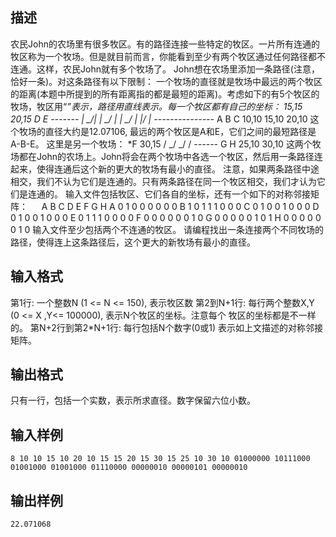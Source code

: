 ## 描述

农民John的农场里有很多牧区。有的路径连接一些特定的牧区。一片所有连通的牧区称为一个牧场。但是就目前而言，你能看到至少有两个牧区通过任何路径都不连通。这样，农民John就有多个牧场了。 John想在农场里添加一条路径(注意，恰好一条)。对这条路径有以下限制： 一个牧场的直径就是牧场中最远的两个牧区的距离(本题中所提到的所有距离指的都是最短的距离)。考虑如下的有5个牧区的牧场，牧区用“*”表示，路径用直线表示。每一个牧区都有自己的坐标： 15,15 20,15 D E *-------* | _/| | _/ | | _/ | |/ | *--------*-------* A B C 10,10 15,10 20,10 这个牧场的直径大约是12.07106, 最远的两个牧区是A和E，它们之间的最短路径是A-B-E。 这里是另一个牧场： *F 30,15 / _/ _/ / *------* G H 25,10 30,10 这两个牧场都在John的农场上。John将会在两个牧场中各选一个牧区，然后用一条路径连起来，使得连通后这个新的更大的牧场有最小的直径。 注意，如果两条路径中途相交，我们不认为它们是连通的。只有两条路径在同一个牧区相交，我们才认为它们是连通的。 输入文件包括牧区、它们各自的坐标，还有一个如下的对称邻接矩阵： 　 A B C D E F G H A 0 1 0 0 0 0 0 0 B 1 0 1 1 1 0 0 0 C 0 1 0 0 1 0 0 0 D 0 1 0 0 1 0 0 0 E 0 1 1 1 0 0 0 0 F 0 0 0 0 0 0 1 0 G 0 0 0 0 0 1 0 1 H 0 0 0 0 0 0 1 0 输入文件至少包括两个不连通的牧区。 请编程找出一条连接两个不同牧场的路径，使得连上这条路径后，这个更大的新牧场有最小的直径。 

## 输入格式

第1行: 一个整数N (1 <= N <= 150), 表示牧区数 第2到N+1行: 每行两个整数X,Y (0 <= X ,Y<= 100000), 表示N个牧区的坐标。注意每个 牧区的坐标都是不一样的。 第N+2行到第2*N+1行: 每行包括N个数字(0或1) 表示如上文描述的对称邻接矩阵。 

## 输出格式

只有一行，包括一个实数，表示所求直径。数字保留六位小数。

## 输入样例

```plaintext
8 10 10 15 10 20 10 15 15 20 15 30 15 25 10 30 10 01000000 10111000 01001000 01001000 01110000 00000010 00000101 00000010 
```

## 输出样例

```plaintext
22.071068 
```



 



 

